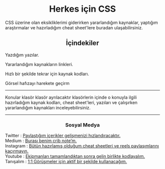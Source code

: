 <h1 align="center"> Herkes için CSS </h1>

<p> CSS üzerine olan eksikliklerimi giderirken yararlandığım kaynaklar, yaptığım araştırmalar ve hazırladığım cheat sheet'lere buradan ulaşabilirsiniz. </p>

<h2 align="center">İçindekiler</h2>

<p>Yazdığım yazılar.</p>

<p> Yararlandığım kaynakların linkleri.</p>

<p>Hızlı bir şekilde tekrar için kaynak kodları.</p> 

<p>Görsel hafızayı harekete geçirm

<hr/>

<p> Konular klasör klasör ayrılacaktır klasörlerin içinde o konuyla ilgili hazırladığım kaynak kodları, cheat sheet'leri, yazıları ve çalışırken yararlandığım kaynakları inceleyebilirsiniz.<p>

<hr/>

<h3 align="center">Sosyal Medya</h3>

<p>

Twitter : <a href="https://twitter.com/ozantekindev"> Paylaştığım içerikler gelişmenizi hızlandıracaktır. </a>
<br>
Medium : <a href="https://medium.com/@ozantekindev">Burası benim crib note’m.</a>
<br>
Instagram : <a href="https://medium.com/@ozantekindev">Bütün hazırlamış olduğum cheat sheetleri ve reels paylaşımlarını kaçırmayın.</a>
<br>
Youtube : <a href="https://www.youtube.com/channel/UC86HNI5ZoebM7zqAVQt6ouw">Ekipmanları tamamlandıktan sonra gelin birlikte kodlayalım.</a>
<br>
Tanışalım : <a href="https://superpeer.com/ozantekin">1:1 Görüşmeler için aktif bir şekilde kullanacağım.</a>
</p>




